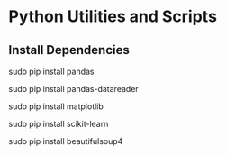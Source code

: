 # Python Utilities and Scripts

## Install Dependencies ##

sudo pip install pandas

sudo pip install pandas-datareader

sudo pip install matplotlib

sudo pip install scikit-learn

sudo pip install beautifulsoup4
